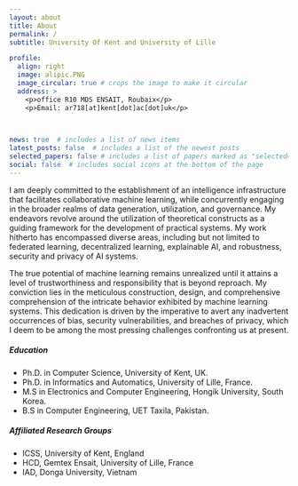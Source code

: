 ```yaml
---
layout: about
title: About
permalink: /
subtitle: University Of Kent and University of Lille

profile:
  align: right
  image: alipic.PNG
  image_circular: true # crops the image to make it circular
  address: >
    <p>office R10 MDS ENSAIT, Roubaix</p>
    <p>Email: ar718[at]kent[dot]ac[dot]uk</p>

    

news: true  # includes a list of news items
latest_posts: false  # includes a list of the newest posts
selected_papers: false # includes a list of papers marked as "selected={true}"
social: false  # includes social icons at the bottom of the page
---
```

<p>
I am deeply committed to the establishment of an intelligence infrastructure that facilitates collaborative machine learning, while concurrently engaging in the broader realms of data generation, utilization, and governance. My endeavors revolve around the utilization of theoretical constructs as a guiding framework for the development of practical systems. My work hitherto has encompassed diverse areas, including but not limited to federated learning, decentralized learning, explainable AI, and robustness, security and privacy of AI systems.</p>
<p>
The true potential of machine learning remains unrealized until it attains a level of trustworthiness and responsibility that is beyond reproach. My conviction lies in the meticulous construction, design, and comprehensive comprehension of the intricate behavior exhibited by machine learning systems. This dedication is driven by the imperative to avert any inadvertent occurrences of bias, security vulnerabilities, and breaches of privacy, which I deem to be among the most pressing challenges confronting us at present.</p>

<h5> Education</h5>
<ul>
<li>Ph.D. in Computer Science, University of Kent, UK.</li>
<li>Ph.D. in Informatics and Automatics, University of Lille, France.</li>
<li>M.S in Electronics and Computer Engineering, Hongik University, South Korea.</li>
<li>B.S in Computer Engineering, UET Taxila, Pakistan.</li>
</ul>  

<h5>Affiliated Research Groups</h5>
<ul>
<li>ICSS, University of Kent, England</li>
<li>HCD, Gemtex Ensait, University of Lille, France</li>
<li>IAD, Donga University, Vietnam</li>

</ul>  

